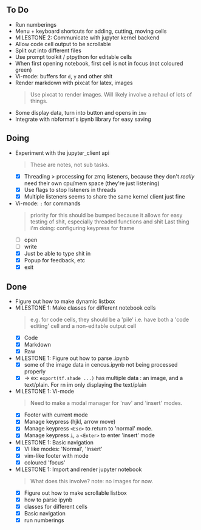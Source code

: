 ## To Do

- Run numberings 
- Menu + keyboard shortcuts for adding, cutting, moving cells 
- MILESTONE 2: Communicate with jupyter kernel backend
- Allow code cell output to be scrollable 
- Split out into different files
- Use prompt toolkit / ptpython for editable cells
- When first opening notebook, first cell is not in focus (not coloured green)
- Vi-mode: buffers for `d`, `y` and other shit
- Render markdown with pixcat for latex, images
    > Use pixcat to render images. Will likely involve a rehaul of lots of things. 
- Some display data, turn into button and opens in `imv`
- Integrate with nbformat's ipynb library for easy saving

## Doing

- Experiment with the jupyter_client api
    > These are notes, not sub tasks.
    * [x] Threading > processing for zmq listeners, because they don't *really* need their own cpu/mem space (they're just listening)
    * [x] Use flags to stop listeners in threads
    * [x] Multiple listeners seems to share the same kernel client just fine
- Vi-mode: `:` for commands
    > priority for this should be bumped because it allows for easy testing of shit, especially threaded functions and shit Last thing i'm doing: configuring keypress for frame
    * [ ] open
    * [ ] write
    * [x] Just be able to type shit in
    * [x] Popup for feedback, etc
    * [x] exit

## Done

- Figure out how to make dynamic listbox
- MILESTONE 1: Make classes for different notebook cells
    > e.g. for code cells, they should be a 'pile' i.e. have both a 'code editing' cell and a non-editable output cell
    * [x] Code
    * [x] Markdown
    * [x] Raw
- MILESTONE 1: Figure out how to parse .ipynb
    * [x] some of the image data in cencus.ipynb not being processed properly
    * [x] -> ex: `export(tf.shade ...)` has multiple data : an image, and a text/plain. For rn im only displaying the text/plain
- MILESTONE 1: Vi-mode
    > Need to make a modal manager for 'nav' and 'insert' modes.
    * [x] Footer with current mode
    * [x] Manage keypress (hjkl, arrow move)
    * [x] Manage keypress `<Esc>` to return to 'normal' mode. 
    * [x] Manage keypress `i`, `a` `<Enter>` to enter 'insert' mode
- MILESTONE 1: Basic navigation
    * [x] VI like modes: 'Normal', 'Insert'
    * [x] vim-like footer with mode
    * [x] coloured 'focus' 
- MILESTONE 1: Import and render jupyter notebook
    > What does this involve? note: no images for now.
    * [x] Figure out how to make scrollable listbox
    * [x] how to parse ipynb
    * [x] classes for different cells
    * [x] Basic navigation
    * [x] run numberings
